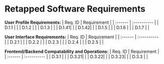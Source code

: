 # Retapped Software Requirements

**User Profile Requirements:**
| Req. ID | Requirement |
| :------ | :---------- |
| D.1.1 |  |
| D.1.2 |  |
| D.1.3 |  |
| D.1.41|  |
| D.1.42|  |
| D.1.5 |  |
| D.1.6 |  |
| D.1.7 |  | 

**User Interface Requirements:**
| Req. ID | Requirement |
| :------ | :---------- |
| D.2.1 |  |
| D.2.2 |  |
| D.2.3 |  |
| D.2.4 |  |
| D.2.5 |  |

**Frontend/Backend Compatability and Operations:**
| Req. ID | Requirement |
| :------ | :---------- |
| D.3.1 |  |
| D.3.21|  |
| D.3.22|  | 
| D.3.23|  |
| D.3.3 |  |
